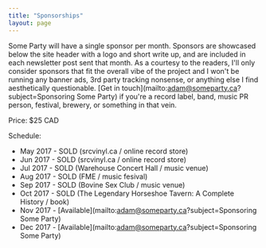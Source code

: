 ```yaml
---
title: "Sponsorships"
layout: page
---
```


Some Party will have a single sponsor per month. Sponsors are showcased below the site header with a logo and short write up, and are included in each newsletter post sent that month. As a courtesy to the readers, I'll only consider sponsors that fit the overall vibe of the project and I won't be running any banner ads, 3rd party tracking nonsense, or anything else I find aesthetically questionable. [Get in touch](mailto:adam@someparty.ca?subject=Sponsoring Some Party) if you're a record label, band, music PR person, festival, brewery, or something in that vein.

Price: $25 CAD

Schedule:

* May 2017 - SOLD (srcvinyl.ca / online record store)
* Jun 2017 - SOLD (srcvinyl.ca / online record store)
* Jul 2017 - SOLD (Warehouse Concert Hall / music venue)
* Aug 2017 - SOLD (FME / music fesival)
* Sep 2017 - SOLD (Bovine Sex Club / music venue)
* Oct 2017 - SOLD (The Legendary Horseshoe Tavern: A Complete History / book)
* Nov 2017 - [Available](mailto:adam@someparty.ca?subject=Sponsoring Some Party)
* Dec 2017 - [Available](mailto:adam@someparty.ca?subject=Sponsoring Some Party)